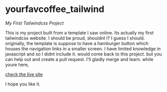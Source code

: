 # yourfavcoffee_tailwind
*My First Tailwindcss Project*


This is my project built from a template I saw online. Its actually my first tailwindcss website. I should be proud, shouldnt I?
I guess I should. originally, the template is suppose to have a hamburger button which houses the navigation links in a smaller screen. I have limited knowledge in javascript
and so I didnt include it. would come back to this project. but you can help out and create a pull request. I'll gladly merge and learn.
while youre here, 

[check the live site](https://yourfavcoffee.onrender.com) 

I hope you like it.
